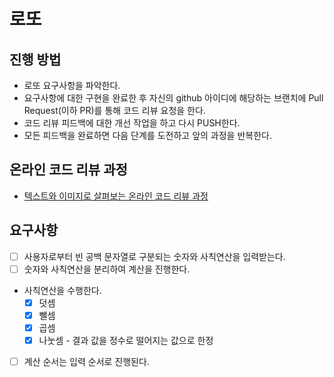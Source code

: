 # 로또
## 진행 방법
* 로또 요구사항을 파악한다.
* 요구사항에 대한 구현을 완료한 후 자신의 github 아이디에 해당하는 브랜치에 Pull Request(이하 PR)를 통해 코드 리뷰 요청을 한다.
* 코드 리뷰 피드백에 대한 개선 작업을 하고 다시 PUSH한다.
* 모든 피드백을 완료하면 다음 단계를 도전하고 앞의 과정을 반복한다.

## 온라인 코드 리뷰 과정
* [텍스트와 이미지로 살펴보는 온라인 코드 리뷰 과정](https://github.com/next-step/nextstep-docs/tree/master/codereview)

## 요구사항
- [ ] 사용자로부터 빈 공백 문자열로 구분되는 숫자와 사칙연산을 입력받는다.
- [ ] 숫자와 사칙연산을 분리하여 계산을 진행한다.
- 사칙연산을 수행한다.
  - [x] 덧셈
  - [x] 뺄셈
  - [x] 곱셈
  - [x] 나눗셈 - 결과 값을 정수로 떨어지는 값으로 한정 
- [ ] 계산 순서는 입력 순서로 진행된다.
